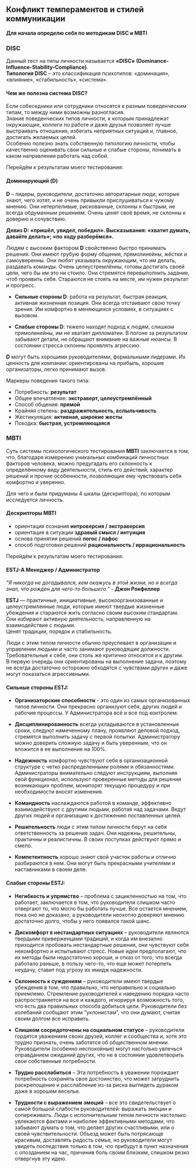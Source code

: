 ## Конфликт темпераментов и стилей коммуникации

**Для начала определю себя по методикам DISC и MBTI**
### **DISC**
Данный тест на типы личности называется **«DISC» (Dominance-Influence-Stability-Compliance)**.  
**Типология DISC** – это классификация психотипов: «доминация», «влияние», «стабильность», «система».
#### Чем же полезна система **DISC**?
Если собеседники или сотрудники относятся к разным поведенческим типам, то между ними возможны разногласия.   
Знание поведенческих типов личности, к которым принадлежат окружающие, коллеги по работе и даже друзья позволяет лучше выстраивать отношения, избегать неприятных ситуаций и, главное, достигать желаемых целей.  
Особенно полезно знать собственную типологию личности, чтобы качественно оценивать свои сильные и слабые стороны, понимать в каком направлении работать над собой.

Перейдём к результатам моего тестирования:
#### **Доминирующий (D)**

**D** – лидеры, руководители, достаточно авторитарные люди, которые знают, чего хотят, и не очень привыкли прислушиваться к чужому мнению. Они нетерпеливые, рискованные, склонны к быстрым, не всегда обдуманным решениям. Очень ценят своё время, не склонны к доверию и сочувствию.

**Девиз D: «пришёл, увидел, победил». Высказывания: «хватит думать, давайте делать»; «по ходу разберёмся».**

Людям с высоким фактором **D** свойственно быстро принимать решения. Они имеют грубую форму общения, прямолинейны, жёстки и самоуверенны. Они любят указывать окружающим, что им делать, раздавать команды. Очень целеустремлённы, готовы достигать своей цели, чего бы им это ни стоило. Они стремятся перевыполнить задание, чтоб проявить себя. Стараются не стоять на месте, им нужен результат и прогресс.

- **Сильные стороны D**: работа на результат, быстрая реакция, активная жизненная позиция. Они всегда отстаивают свою точку зрения. Им комфортно в меняющихся условиях, в ситуациях с вызовом.

- **Слабые стороны D**: тяжело находят подход к людям, слишком прямолинейны, им не хватает дипломатии. В погоне за результатом забывают детали, не обращают внимание на важные нюансы. В состоянии стресса склонны проявлять агрессию.

**D** могут быть хорошими руководителями, формальными лидерами. Их ценность для компании: ориентированы на прибыль, хорошие организаторы, легко принимают вызов.

Маркеры поведения такого типа:
- Потребность: **результат**
- Общее впечатление: **экстраверт, целеустремлённый**
- Способ общения: **прямой**
- Крайняя степень: **раздражительность, вспыльчивость**
- Жестикуляция: **активная, широкие жесты**
- Походка: **быстрая, устремляющаяся**
### **MBTI**
Суть системы психологического тестирования **MBTI** заключается в том, что, благодаря измерению уникальных комбинаций личностных факторов человека, можно предугадать его склонность к определённому виду деятельности, стиль его действий, характер решений и прочие особенности, позволяющие ему чувствовать себя комфортно и уверенно. 

Для чего и были придуманы 4 шкалы (дескриптора), по которым исследуется личность.
#### **Дескрипторы MBTI**
- ориентация сознания **интроверсия / экстраверсия**
- ориентация в ситуации **здравый смысл / интуиция**
- основа принятия решений **логос / пафоc**
- способ подготовки решений **рациональность / иррациональность**

Перейдём к результатам моего тестирования:
#### **ESTJ-A Менеджер / Администратор**
*"Я никогда не догадывался, кем окажусь в этой жизни, но я всегда знал, что рожден для чего-то большего."* - **Джон Рокфеллер**

**ESTJ** — практичные, инициативные, высокоорганизованные и целеустремленные люди, которые имеют твердые жизненные убеждения и стараются жить согласно своим высоким стандартам.  
Они избирают активную деятельность, направленную на взаимодействие с людьми.  
Ценят традиции, порядок и стабильность.

Люди с этим типом личности обычно преуспевает в организации и управлении людьми и часто занимают руководящие должности.  
Требовательные к себе, они столь же критично относятся и к другим.  
В первую очередь они ориентированы на выполнение задачи, поэтому не всегда достаточно осторожно обходятся с чувствами других и даже могут показаться агрессивными.
#### **Сильные стороны ESTJ:**

- **Организаторские способности** - это один из самых организованных типов личности. Они прекрасно организуют себя, других людей и рабочие процессы. У Администратора всё и все под контролем.

- **Дисциплинированность** всегда укладываются в установленные сроки, следуют намеченному плану, проявляют деловой подход, стремятся выполнить задачу с первой попытки. Администратору можно доверить сложную задачу и быть уверенным, что он вложится в ее выполнение на 100%.
- **Надежность** комфортно чувствуют себя в организационной структуре с четко распределенными ролями и обязанностями. Администраторы внимательно следуют инструкциям, выполняя свой функционал, используют проверенные методы для решения возникающих проблем, мониторят текущую процедуру и при необходимости вносят изменения.
- **Командность** наслаждаются работой в команде, эффективно взаимодействуют с другими людьми, работая над задачами. Ведут других людей и организацию к достижению поставленных целей.
- **Решительность** люди с этим типом личности берут на себя ответственность за решение задач. Они надежны, решительны, практичны и реалистичны. В своих поступках действуют прямо и смело.
- **Компетентность** хорошо знают свой участок работы и отлично разбираются в нем. Они могут быть прекрасными учителями и наставниками в своем деле.
#### **Слабые стороны ESTJ:**
- **Негибкость и упрямство** – проблема с зацикленностью на том, что работает, заключается в том, что руководители слишком часто отвергают то, что могло бы работать лучше. Все остается мнением, пока оно не доказано, а руководители неохотно доверяют мнению достаточно долго, чтобы у него появился такой шанс.

- **Дискомфорт в нестандартных ситуациях** – руководители являются твердыми приверженцами традиций, и когда им внезапно приходится пробовать нестандартные решения, они чувствуют себя некомфортно и испытывают стресс. Новые идеи предполагают, что их методы были недостаточно хороши, и отказ от того, что всегда работало раньше, в пользу чего-то, что еще может потерпеть неудачу, ставит под угрозу их имидж надежности.
- **Склонность к суждениям** – руководители имеют твердые убеждения в том, что правильно, что неправильно и социально приемлемо. Стремление руководителей к наведению порядка часто распространяется на все и каждого, игнорируя возможность того, что есть два правильных способа добиться цели. Руководители без колебаний сообщают этим “уклонистам”, что они думают, считая своим долгом все исправить.
- **Слишком сосредоточены на социальном статусе** – руководители гордятся уважением своих друзей, коллег и сообщества и, хотя это трудно признать, очень заботятся об общественном мнении. Руководители (особенно неспокойные) могут настолько увлечься оправданием ожиданий других, что не в состоянии удовлетворить свои собственные потребности.
- **Трудно расслабиться** – Эта потребность в уважении порождает потребность сохранять свое достоинство, что может затруднить раскрепощение и расслабление из-за риска выглядеть дураком даже в хорошем веселье.
- **Трудности с выражением эмоций** – все это свидетельствует о самой большой слабости руководителей: выражать эмоции и сопереживать. Люди с исполнительным типом личности настолько увлекаются фактами и наиболее эффективными методами, что забывают думать о том, что делает других счастливыми, или о своей чувствительности. Объезд может быть потрясающе красивым, доставлять радость семье, но руководители могут увидеть последствия только в том, что прибудут в пункт назначения с опозданием на час, причинив боль своим близким, слишком резко отвергнув эту идею.